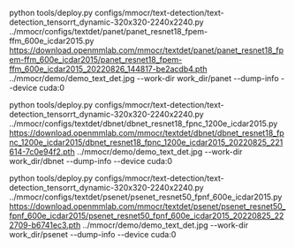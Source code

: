 python tools/deploy.py configs/mmocr/text-detection/text-detection_tensorrt_dynamic-320x320-2240x2240.py ../mmocr/configs/textdet/panet/panet_resnet18_fpem-ffm_600e_icdar2015.py https://download.openmmlab.com/mmocr/textdet/panet/panet_resnet18_fpem-ffm_600e_icdar2015/panet_resnet18_fpem-ffm_600e_icdar2015_20220826_144817-be2acdb4.pth ../mmocr/demo/demo_text_det.jpg --work-dir work_dir/panet --dump-info --device cuda:0

python tools/deploy.py configs/mmocr/text-detection/text-detection_tensorrt_dynamic-320x320-2240x2240.py ../mmocr/configs/textdet/dbnet/dbnet_resnet18_fpnc_1200e_icdar2015.py https://download.openmmlab.com/mmocr/textdet/dbnet/dbnet_resnet18_fpnc_1200e_icdar2015/dbnet_resnet18_fpnc_1200e_icdar2015_20220825_221614-7c0e94f2.pth ../mmocr/demo/demo_text_det.jpg --work-dir work_dir/dbnet --dump-info --device cuda:0


python tools/deploy.py configs/mmocr/text-detection/text-detection_tensorrt_dynamic-320x320-2240x2240.py ../mmocr/configs/textdet/psenet/psenet_resnet50_fpnf_600e_icdar2015.py https://download.openmmlab.com/mmocr/textdet/psenet/psenet_resnet50_fpnf_600e_icdar2015/psenet_resnet50_fpnf_600e_icdar2015_20220825_222709-b6741ec3.pth ../mmocr/demo/demo_text_det.jpg --work-dir work_dir/psenet --dump-info --device cuda:0